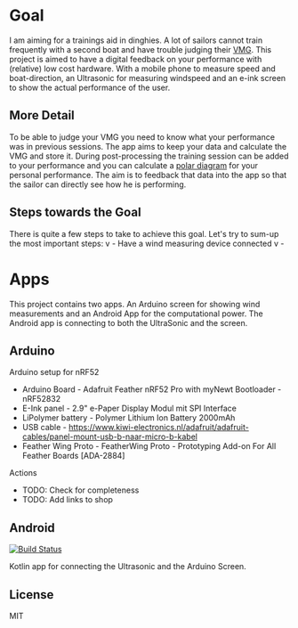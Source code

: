 # Goal
I am aiming for a trainings aid in dinghies. A lot of sailors cannot train frequently with a second boat and have trouble judging their [VMG](https://en.wikipedia.org/wiki/Velocity_made_good). This project is aimed to have a digital feedback on your performance with (relative) low cost hardware. With a mobile phone to measure speed and boat-direction, an Ultrasonic for measuring windspeed and an e-ink screen to show the actual performance of the user.

## More Detail
To be able to judge your VMG you need to know what your performance was in previous sessions. The app aims to keep your data and calculate the VMG and store it. During post-processing the training session can be added to your performance  and you can calculate a [polar diagram](https://76trombones.wordpress.com/2009/10/17/polar-diagrams-vmg) for your personal performance. The aim is to feedback that data into the app so that the sailor can directly see how he is performing.

## Steps towards the Goal
There is quite a few steps to take to achieve this goal. Let's try to sum-up the most important steps:
v - Have a wind measuring device connected
v - 

# Apps
This project contains two apps. An Arduino screen for showing wind measurements and an Android App for the computational power. The Android app is connecting to both the UltraSonic and the screen.

## Arduino 
Arduino setup for nRF52
- Arduino Board      - Adafruit Feather nRF52 Pro with myNewt Bootloader - nRF52832  
- E-Ink panel        - 2.9" e-Paper Display Modul mit SPI Interface 
- LiPolymer battery  - Polymer Lithium Ion Battery 2000mAh 
- USB cable          - https://www.kiwi-electronics.nl/adafruit/adafruit-cables/panel-mount-usb-b-naar-micro-b-kabel
- Feather Wing Proto - FeatherWing Proto - Prototyping Add-on For All Feather Boards [ADA-2884]

Actions
* TODO: Check for completeness 
* TODO: Add links to shop

## Android
[![Build Status](https://dev.azure.com/tw/Gps/_apis/build/status/kotlin-android-release?branchName=master)](https://dev.azure.com/tw/Gps/_build/latest?definitionId=18&branchName=master)

Kotlin app for connecting the Ultrasonic and the Arduino Screen. 



## License
MIT

